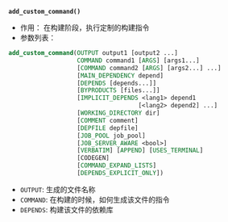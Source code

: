 **`add_custom_command()`**
- 作用： 在构建阶段，执行定制的构建指令
- 参数列表：
```cmake
add_custom_command(OUTPUT output1 [output2 ...]
                   COMMAND command1 [ARGS] [args1...]
                   [COMMAND command2 [ARGS] [args2...] ...]
                   [MAIN_DEPENDENCY depend]
                   [DEPENDS [depends...]]
                   [BYPRODUCTS [files...]]
                   [IMPLICIT_DEPENDS <lang1> depend1
                                    [<lang2> depend2] ...]
                   [WORKING_DIRECTORY dir]
                   [COMMENT comment]
                   [DEPFILE depfile]
                   [JOB_POOL job_pool]
                   [JOB_SERVER_AWARE <bool>]
                   [VERBATIM] [APPEND] [USES_TERMINAL]
                   [CODEGEN]
                   [COMMAND_EXPAND_LISTS]
                   [DEPENDS_EXPLICIT_ONLY])
```
  - `OUTPUT`: 生成的文件名称
  - `COMMAND`: 在构建的时候，如何生成该文件的指令
  - `DEPENDS`: 构建该文件的依赖库